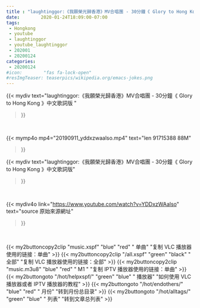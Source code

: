 ```yaml
---
title : "laughtinggor:《我願榮光歸香港》MV合唱團 - 30分鐘《 Glory to Hong Kong 》中文歌詞版"
date:        2020-01-24T18:09:00-07:00
tags:
 - Hongkong
 - youtube
 - laughtinggor
 - youtube_laughtinggor
 - 202001
 - 20200124
categories:
 - 20200124
#icon:        "fas fa-lock-open"
#resImgTeaser: teaserpics/wikipedia.org/emacs-jokes.png
---
```


{{< mydiv text="laughtinggor:《我願榮光歸香港》MV合唱團 - 30分鐘《 Glory to Hong Kong 》中文歌詞版 "
>}}
<br>


{{< mymp4o mp4="20190911_yddxzwaalso.mp4"
text="len 91715388    88M"
>}}


{{< mydiv text="laughtinggor:《我願榮光歸香港》MV合唱團 - 30分鐘《 Glory to Hong Kong 》中文歌詞版"
>}}
<br>

{{< mydiv4o link="https://www.youtube.com/watch?v=YDDxzWAalso"
text="source 原始來源網址"
>}}


<br>




{{< my2buttoncopy2clip "music.xspf"        "blue"   "red"    " 单曲"  "复制 VLC 播放器使用的链接：单曲" >}} {{< my2buttoncopy2clip "/all.xspf"         "green"  "black"  " 全部"  "复制 VLC 播放器使用的链接：全部" >}} {{< my2buttoncopy2clip "music.m3u8"        "blue"   "red"    " M1 "    "复制 IPTV 播放器使用的链接：单曲" >}} {{< my2buttongoto      "/hot/helpxspf/"    "green"  "blue"   " 播放器" "如何使用 VLC 播放器或者 IPTV 播放器的教程" >}} {{< my2buttongoto      "/hot/endothers/"   "blue"   "red"    " 月份"   "转到月份总目录" >}} {{< my2buttongoto      "/hot/alltags/"     "green"  "blue"   " 列表"   "转到文章总列表" >}} 
